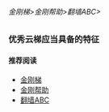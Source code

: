 ###### 金刚梯>金刚帮助>翻墙ABC>

### 优秀云梯应当具备的特征


#### 推荐阅读
- [金刚梯](https://github.com/a2zitpro/web/blob/master/dlb.md)
- [金刚帮助](https://github.com/a2zitpro/web/blob/master/list_helpkkvpn.md)
- [翻墙ABC](https://github.com/a2zitpro/web/blob/master/list_abcofvpn.md)
